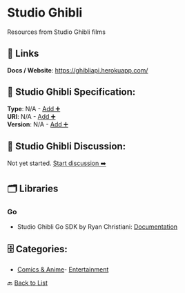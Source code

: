 # Studio Ghibli

Resources from Studio Ghibli films

##  🔗 Links
**Docs / Website**: https://ghibliapi.herokuapp.com/

## 🧬 Studio Ghibli Specification:
**Type**: N/A - [Add ➕](https://github.com/apis-list/apis-list/edit/main/apis.yaml#L18591)  
**URI**: N/A - [Add ➕](https://github.com/apis-list/apis-list/edit/main/apis.yaml#L18591)  
**Version**: N/A - [Add ➕](https://github.com/apis-list/apis-list/edit/main/apis.yaml#L18591)

## 💬 Studio Ghibli Discussion:
Not yet started. [Start discussion ➡️](https://github.com/apis-list/apis-list/discussions/new)

## 🗂️ Libraries
### Go
- Studio Ghibli Go SDK by Ryan Christiani: [Documentation](https://github.com/Rchristiani/totoro)


## 🗄️ Categories:
- [Comics & Anime](https://github.com/apis-list/apis-list#comics--anime-)- [Entertainment](https://github.com/apis-list/apis-list#entertainment-)

🔙  [Back to List](https://github.com/apis-list/apis-list)
